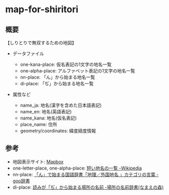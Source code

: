 # map-for-shiritori

## 概要
【しりとりで無双するための地図】
- データファイル
    - one-kana-place:  仮名表記の1文字の地名一覧
    - one-alpha-place:  アルファベット表記の1文字の地名一覧
    - nn-place:  「ん」から始まる地名一覧
    - di-place:  「ぢ」から始まる地名一覧

- 属性など
    - name_ja:  地名(漢字を含めた日本語表記)
    - name_en:  地名(英語表記)
    - name_kana:  地名(仮名表記)
    - place_name:  住所
    - geometry/coordinates:  緯度経度情報

## 参考
- 地図表示サイト:  [Mapbox](https://www.mapbox.com) 
- one-letter-place, one-alpha-place:  [短い地名の一覧 -Wikipedia](https://www.google.com/url?sa=t&rct=j&q=&esrc=s&source=web&cd=5&ved=2ahUKEwjj9aOgo9ToAhUKwosBHfpQDugQFjAEegQIAhAB&url=https%3A%2F%2Fja.wikipedia.org%2Fwiki%2F%25E7%259F%25AD%25E3%2581%2584%25E5%259C%25B0%25E5%2590%258D%25E3%2581%25AE%25E4%25B8%2580%25E8%25A6%25A7&usg=AOvVaw2nj3TECaJaFokMFnZNjyVN)
- nn-place:   [「ん」で始まる国語辞書「地理／外国地名 」カテゴリの言葉 -goo辞書](https://dictionary.goo.ne.jp/jn/category/)
- di-place:  [読みが「ぢ」から始まる場所の名前 -場所の名前辞書(なまえの森)](https://www.namaenomori.com/namingdic/place/search?wd=&ym=ぢ&op1=h&op2=h&cl=&num=0)
